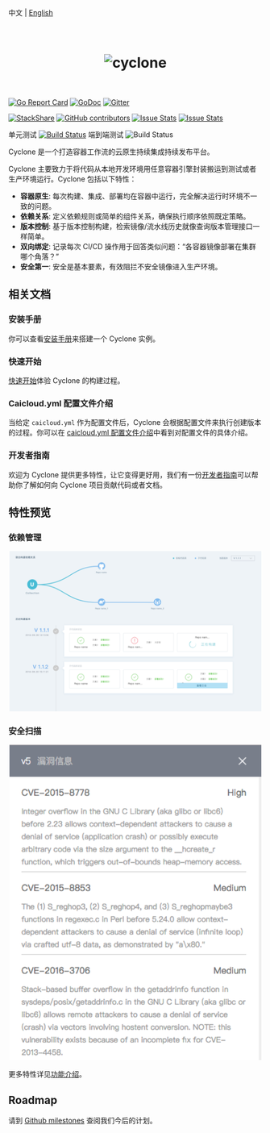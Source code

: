 中文 | [English](README.md)

<h1 align="center">
	<br>
	<img width="400" src="docs/logo.jpeg" alt="cyclone">
	<br>
	<br>
</h1>

[![Go Report Card](https://goreportcard.com/badge/github.com/caicloud/cyclone?style=flat-square)](https://goreportcard.com/report/github.com/caicloud/cyclone)
[![GoDoc](https://img.shields.io/badge/godoc-reference-blue.svg?style=flat-square)](https://godoc.org/github.com/caicloud/cyclone)
[![Gitter](https://img.shields.io/gitter/room/caicloud/cyclone.svg?style=flat-square)](https://gitter.im/caicloud/cyclone?utm_source=badge&utm_medium=badge&utm_campaign=pr-badge)

[![StackShare](https://img.shields.io/badge/tech-stack-0690fa.svg?style=flat-square)](https://stackshare.io/gaocegege/cyclone)
[![GitHub contributors](https://img.shields.io/github/contributors/caicloud/cyclone.svg?style=flat-square)](https://github.com/caicloud/cyclone/graphs/contributors)
[![Issue Stats](https://img.shields.io/issuestats/i/github/caicloud/cyclone.svg?style=flat-square)](https://github.com/caicloud/cyclone/issues)
[![Issue Stats](https://img.shields.io/issuestats/p/github/caicloud/cyclone.svg?style=flat-square)](https://github.com/caicloud/cyclone/pulls)

单元测试
[![Build Status](https://travis-ci.org/caicloud/cyclone.svg?branch=master)](https://travis-ci.org/caicloud/cyclone)
端到端测试
![Build Status](https://img.shields.io/badge/e2e--test-comming%20soon-brightgreen.svg)

Cyclone 是一个打造容器工作流的云原生持续集成持续发布平台。

Cyclone 主要致力于将代码从本地开发环境用任意容器引擎封装搬运到测试或者生产环境运行。Cyclone 包括以下特性：

- **容器原生**: 每次构建、集成、部署均在容器中运行，完全解决运行时环境不一致的问题。
- **依赖关系**: 定义依赖规则或简单的组件关系，确保执行顺序依照既定策略。
- **版本控制**: 基于版本控制构建，检索镜像/流水线历史就像查询版本管理接口一样简单。
- **双向绑定**: 记录每次 CI/CD 操作用于回答类似问题：“各容器镜像部署在集群哪个角落？”
- **安全第一**: 安全是基本要素，有效阻拦不安全镜像进入生产环境。

## 相关文档

### 安装手册

你可以查看[安装手册](./docs/setup_zh-CN.md)来搭建一个 Cyclone 实例。

### 快速开始

[快速开始](./docs/quick-start_zh-CN.md)体验 Cyclone 的构建过程。

### Caicloud.yml 配置文件介绍

当给定 `caicloud.yml` 作为配置文件后，Cyclone 会根据配置文件来执行创建版本的过程。你可以在 [caicloud.yml 配置文件介绍](./docs/caicloud-yml-introduction_zh-CN.md)中看到对配置文件的具体介绍。

### 开发者指南

欢迎为 Cyclone 提供更多特性，让它变得更好用，我们有一份[开发者指南](./docs/developer-guide_zh-CN.md)可以帮助你了解如何向 Cyclone 项目贡献代码或者文档。

## 特性预览

### 依赖管理

<div align="center">
	<img src="./docs/dependency.png" alt="依赖管理" width="500">
</div>

### 安全扫描

<div align="center">
	<img src="./docs/security.png" alt="安全扫描" width="500">
</div>

更多特性详见[功能介绍](./docs/functions_zh-CN.md)。

## Roadmap

请到 [Github milestones](https://github.com/caicloud/cyclone/milestones) 查阅我们今后的计划。
